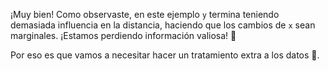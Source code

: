 ¡Muy bien! Como observaste, en este ejemplo `y` termina teniendo demasiada influencia en la distancia, haciendo que los cambios de `x` sean marginales. ¡Estamos perdiendo información valiosa! :speak_no_evil: 

Por eso es que vamos a necesitar hacer un tratamiento extra a los datos 💆. 